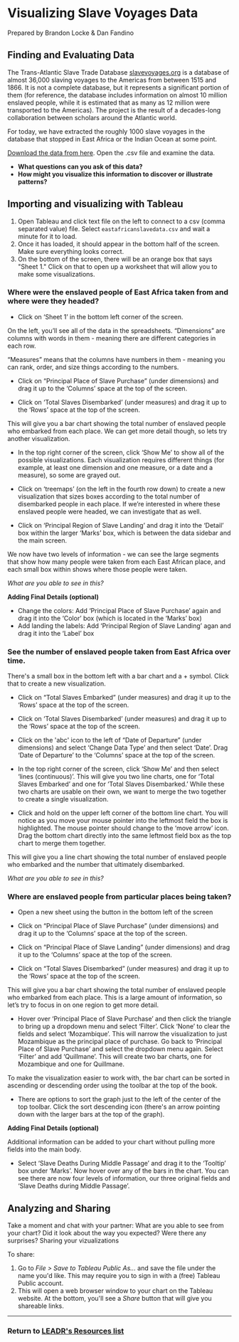 # Visualizing Slave Voyages Data
Prepared by Brandon Locke & Dan Fandino

## Finding and Evaluating Data
The Trans-Atlantic Slave Trade Database [slavevoyages.org](http://slavevoyages.org) is a database of almost 36,000 slaving voyages to the Americas from between 1515 and 1866. It is not a complete database, but it represents a significant portion of them (for reference, the database includes information on almost 10 million enslaved people, while it is estimated that as many as 12 million were transported to the Americas). The project is the result of a decades-long collaboration between scholars around the Atlantic world.

For today, we have extracted the roughly 1000 slave voyages in the database that stopped in East Africa or the Indian Ocean at some point.

[Download the data from here](https://drive.google.com/open?id=0B-7f1MDpI5isaklDQWpiUHNhem8). Open the .csv file and examine the data.

* **What questions can you ask of this data?**
* **How might you visualize this information to discover or illustrate patterns?**

## Importing and visualizing with Tableau
1. Open Tableau and click text file on the left to connect to a csv (comma separated value) file. Select `eastafricanslavedata.csv` and wait a minute for it to load.
1. Once it has loaded, it should appear in the bottom half of the screen. Make sure everything looks correct.
1. On the bottom of the screen, there will be an orange box that says "Sheet 1." Click on that to open up a worksheet that will allow you to make some visualizations.

### Where were the enslaved people of East Africa taken from and where were they headed?
* Click on ‘Sheet 1’ in the bottom left corner of the screen.

On the left, you’ll see all of the data in the spreadsheets. “Dimensions” are columns with words in them - meaning there are different categories in each row.
 
“Measures” means that the columns have numbers in them - meaning you can rank, order, and size things according to the numbers.

* Click on “Principal Place of Slave Purchase” (under dimensions) and drag it up to the ‘Columns’ space at the top of the screen.

* Click on ‘Total Slaves Disembarked’ (under measures) and drag it up to the ‘Rows’ space at the top of the screen.

This will give you a bar chart showing the total number of enslaved people who embarked from each place. We can get more detail though, so lets try another visualization.

* In the top right corner of the screen, click ‘Show Me’ to show all of the possible visualizations. Each visualization requires different things (for example, at least one dimension and one measure, or a date and a measure), so some are grayed out.

* Click on ‘treemaps’ (on the left in the fourth row down) to create a new visualization that sizes boxes according to the total number of disembarked people in each place. If we’re interested in where these enslaved people were headed, we can investigate that as well.

* Click on ‘Principal Region of Slave Landing’ and drag it into the ‘Detail’ box within the larger ‘Marks’ box, which is between the data sidebar and the main screen.

We now have two levels of information - we can see the large segments that show how many people were taken from each East African place, and each small box within shows where those people were taken. 

*What are you able to see in this?*

**Adding Final Details (optional)**

* Change the colors: Add ‘Principal Place of Slave Purchase’ again and drag it into the ‘Color’ box (which is located in the ‘Marks’ box)
* Add landing the labels: Add ‘Principal Region of Slave Landing’ agan and drag it into the ‘Label’ box

### See the number of enslaved people taken from East Africa over time.

There's a small box in the bottom left with a bar chart and a + symbol. Click that to create a new visualization.

* Click on “Total Slaves Embarked” (under measures) and drag it up to the ‘Rows’ space at the top of the screen.

* Click on ‘Total Slaves Disembarked’ (under measures) and drag it up to the ‘Rows’ space at the top of the screen.

* Click on the 'abc' icon to the left of “Date of Departure” (under dimensions) and select ‘Change Data Type’ and then select ‘Date’. Drag ‘Date of Departure’ to the ‘Columns’ space at the top of the screen. 

* In the top right corner of the screen, click ‘Show Me’ and then select ‘lines (continuous)’. This will give you two line charts, one for ‘Total Slaves Embarked’ and one for ‘Total Slaves Disembarked.’ While these two charts are usable on their own, we want to merge the two together to create a single visualization. 

* Click and hold on the upper left corner of the bottom line chart. You will notice as you move your mouse pointer into the leftmost field the box is highlighted. The mouse pointer should change to the ‘move arrow’ icon. Drag the bottom chart directly into the same leftmost field box as the top chart to merge them together. 

This will give you a line chart showing the total number of enslaved people who embarked and the number that ultimately disembarked. 

*What are you able to see in this?*


### Where are enslaved people from particular places being taken?

* Open a new sheet using the button in the bottom left of the screen

* Click on “Principal Place of Slave Purchase” (under dimensions) and drag it up to the ‘Columns’ space at the top of the screen.

* Click on “Principal Place of Slave Landing” (under dimensions) and drag it up to the ‘Columns’ space at the top of the screen.

* Click on “Total Slaves Disembarked” (under measures) and drag it up to the ‘Rows’ space at the top of the screen.

This will give you a bar chart showing the total number of enslaved people who embarked from each place. This is a large amount of information, so let’s try to focus in on one region to get more detail.

* Hover over ‘Principal Place of Slave Purchase’ and then click the triangle to bring up a dropdown menu and select ‘Filter’. Click ‘None’ to clear the fields and select ‘Mozambique’. This will narrow the visualization to just Mozambique as the principal place of purchase. Go back to ‘Principal Place of Slave Purchase’ and select the dropdown menu again. Select ‘Filter’ and add ‘Quillmane’. This will create two bar charts, one for Mozambique and one for Quillmane. 

To make the visualization easier to work with, the bar chart can be sorted in ascending or descending order using the toolbar at the top of the book. 

* There are options to sort the graph just to the left of the center of the top toolbar. Click the sort descending icon (there's an arrow pointing down with the larger bars at the top of the graph).

**Adding Final Details (optional)**

Additional information can be added to your chart without pulling more fields into the main body. 

* Select ‘Slave Deaths During Middle Passage’ and drag it to the ‘Tooltip’ box under ‘Marks’. Now hover over any of the bars in the chart. You can see there are now four levels of information, our three original fields and ‘Slave Deaths during Middle Passage’.

## Analyzing and Sharing
Take a moment and chat with your partner:
What are you able to see from your chart? Did it look about the way you expected? Were there any surprises? Sharing your vizualizations

To share:

1. Go to *File > Save to Tableau Public As...* and save the file under the name you'd like. This may require you to sign in with a (free) Tableau Public account.
1. This will open a web browser window to your chart on the Tableau website. At the bottom, you'll see a *Share* button that will give you shareable links.

-----
### Return to [LEADR's Resources list](https://github.com/leadr-msu/Resources)
